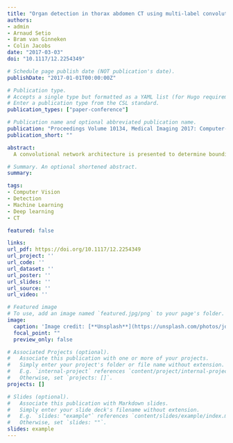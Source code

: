 ```yaml
---
title: "Organ detection in thorax abdomen CT using multi-label convolutional neural networks"
authors:
- admin
- Arnaud Setio
- Bram van Ginneken
- Colin Jacobs
date: "2017-03-03"
doi: "10.1117/12.2254349"

# Schedule page publish date (NOT publication's date).
publishDate: "2017-01-01T00:00:00Z"

# Publication type.
# Accepts a single type but formatted as a YAML list (for Hugo requirements).
# Enter a publication type from the CSL standard.
publication_types: ["paper-conference"]

# Publication name and optional abbreviated publication name.
publication: "Proceedings Volume 10134, Medical Imaging 2017: Computer-Aided Diagnosis (SPIE)"
publication_short: ""

abstract:
  A convolutional network architecture is presented to determine bounding boxes around six organs in thoraxabdomen CT scans. A single network for each orthogonal view determines the presence of lungs, kidneys, spleen and liver. We show that an architecture that takes additional slices before and after the slice of interest as an additional input outperforms an architecture that processes single slices. From the slice-based analysis, a bounding box around the structures of interest can be computed. The system uses 6 convolutional, 4 pooling and one fully connected layer and uses 333 scans for training and 110 for validation. The test set contains 110 scans. The average Dice score of the proposed method was 0.95 and 0.95 for the lungs, 0.59 and 0.58 for the kidneys, 0.83 for the liver and 0.63 for the spleen. This paper shows that automatic localization of organs using multi-label convolution neural networks is possible. This architecture can likely be used to identify other organs of interest as well.

# Summary. An optional shortened abstract.
summary:

tags:
- Computer Vision
- Detection
- Machine Learning
- Deep learning
- CT

featured: false

links:
url_pdf: https://doi.org/10.1117/12.2254349
url_project: ''
url_code: ''
url_dataset: ''
url_poster: ''
url_slides: ''
url_source: ''
url_video: ''

# Featured image
# To use, add an image named `featured.jpg/png` to your page's folder. 
image:
  caption: 'Image credit: [**Unsplash**](https://unsplash.com/photos/jdD8gXaTZsc)'
  focal_point: ""
  preview_only: false

# Associated Projects (optional).
#   Associate this publication with one or more of your projects.
#   Simply enter your project's folder or file name without extension.
#   E.g. `internal-project` references `content/project/internal-project/index.md`.
#   Otherwise, set `projects: []`.
projects: []

# Slides (optional).
#   Associate this publication with Markdown slides.
#   Simply enter your slide deck's filename without extension.
#   E.g. `slides: "example"` references `content/slides/example/index.md`.
#   Otherwise, set `slides: ""`.
slides: example
---
```


